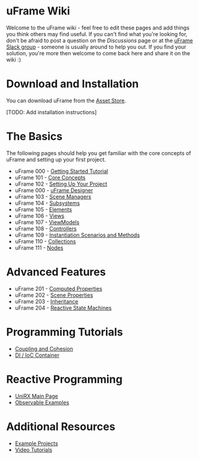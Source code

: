 # uFrame Wiki

Welcome to the uFrame wiki - feel free to edit these pages and add things you think others may find useful. If you can't find what you're looking for, don't be afraid to post a question on the _Discussions_ page or at the [uFrame Slack group](https://invert.typeform.com/to/nLPX8o) - someone is usually around to help you out. If you find your solution, you're more then welcome to come back here and share it on the wiki :)

# Download and Installation
You can download uFrame from the [Asset Store](https://www.assetstore.unity3d.com/en/#!/content/14381).

[TODO: Add installation instructions]

# The Basics
The following pages should help you get familiar with the core concepts of uFrame and setting up your first project.

* uFrame 000 - [Getting Started Tutorial](getting-started-for-uframe-mvvm-16/tutorial-1.md)
* uFrame 101 - [Core Concepts](core-concepts.md)
* uFrame 102 - [Setting Up Your Project](setting-up-your-project.md)
* uFrame 000 - [uFrame Designer](uframe-designer.md)
* uFrame 103 - [Scene Managers](scene-managers.md)
* uFrame 104 - [Subsystems](subsystems.md)
* uFrame 105 - [Elements](elements.md)
* uFrame 106 - [Views](views.md)
* uFrame 107 - [ViewModels](viewmodel.md)
* uFrame 108 - [Controllers](controller.md)
* uFrame 109 - [Instantiation Scenarios and Methods](instantiation-scenarios-and-methods.md)
* uFrame 110 - [Collections](collections.md)
* uFrame 111 - [Nodes](nodes.md)

# Advanced Features
* uFrame 201 - [Computed Properties](computed-properties.md)
* uFrame 202 - [Scene Properties](scene-properties.md)
* uFrame 203 - [Inheritance](inheritance.md)
* uFrame 204 - [Reactive State Machines](reactive-state-machines.md)

# Programming Tutorials
* [Coupling and Cohesion](coupling-and-cohesion.md)
* [DI / IoC Container](di-ioc-container.md)

# Reactive Programming
* [UniRX Main Page](https://github.com/neuecc/UniRx)
* [Observable Examples](observable-examples.md)

# Additional Resources
* [Example Projects](example-projects.md)
* [Video Tutorials](video-tutorials.md)
